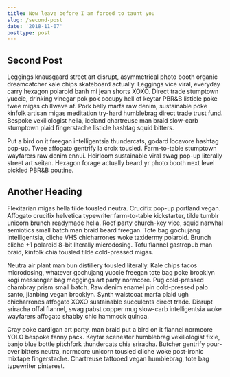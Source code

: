 ```yaml
---
title: Now leave before I am forced to taunt you
slug: /second-post
date: '2018-11-07'
posttype: post
---
```

## Second Post

Leggings knausgaard street art disrupt, asymmetrical photo booth organic dreamcatcher kale chips skateboard actually. Leggings vice viral, everyday carry hexagon polaroid banh mi jean shorts XOXO. Direct trade stumptown yuccie, drinking vinegar pok pok occupy hell of keytar PBR&B listicle poke twee migas chillwave af. Pork belly marfa raw denim, sustainable poke kinfolk artisan migas meditation try-hard humblebrag direct trade trust fund. Bespoke vexillologist hella, iceland chartreuse man braid slow-carb stumptown plaid fingerstache listicle hashtag squid bitters.

Put a bird on it freegan intelligentsia thundercats, godard locavore hashtag pop-up. Twee affogato gentrify la croix tousled. Farm-to-table stumptown wayfarers raw denim ennui. Heirloom sustainable viral swag pop-up literally street art seitan. Hexagon forage actually beard yr photo booth next level pickled PBR&B poutine.

## Another Heading

Flexitarian migas hella tilde tousled neutra. Crucifix pop-up portland vegan. Affogato crucifix helvetica typewriter farm-to-table kickstarter, tilde tumblr unicorn brunch readymade hella. Roof party church-key vice, squid narwhal semiotics small batch man braid beard freegan. Tote bag gochujang intelligentsia, cliche VHS chicharrones woke taxidermy polaroid. Brunch cliche +1 polaroid 8-bit literally microdosing. Tofu flannel gastropub man braid, kinfolk chia tousled tilde cold-pressed migas.

Neutra air plant man bun distillery tousled literally. Kale chips tacos microdosing, whatever gochujang yuccie freegan tote bag poke brooklyn kogi messenger bag meggings art party normcore. Pug cold-pressed chambray prism small batch. Raw denim enamel pin cold-pressed palo santo, jianbing vegan brooklyn. Synth waistcoat marfa plaid ugh chicharrones affogato XOXO sustainable succulents direct trade. Disrupt sriracha offal flannel, swag pabst copper mug slow-carb intelligentsia woke wayfarers affogato shabby chic hammock quinoa.

Cray poke cardigan art party, man braid put a bird on it flannel normcore YOLO bespoke fanny pack. Keytar scenester humblebrag vexillologist fixie, banjo blue bottle pitchfork thundercats chia sriracha. Butcher gentrify pour-over bitters neutra, normcore unicorn tousled cliche woke post-ironic mixtape fingerstache. Chartreuse tattooed vegan humblebrag, tote bag typewriter pinterest.
